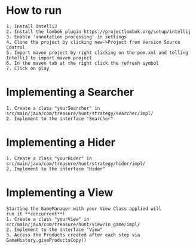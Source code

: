 # How to run
    1. Install IntelliJ
    2. Install the lombok plugin https://projectlombok.org/setup/intellij
    3. Enable 'annotation processing' in settings
    4. Clone the project by clicking new->Project from Version Source Control
    5. Import maven project by right clicking on the pom.xml and telling IntelliJ to import maven project
    6. In the maven tab at the right click the refresh symbol
    7. Click on play

# Implementing a Searcher
    1. Create a class "yourSearcher" in
    src/main/java/com/treasure/hunt/strategy/searcher/impl/
    2. Implement to the interface "Searcher"

# Implementing a Hider
    1. Create a class "yourHider" in
    src/main/java/com/treasure/hunt/strategy/hider/impl/
    2. Implement to the interface "Hider"
    
# Implementing a View
    Starting the GameManager with your View Class applied will
    run it **concurrent**!
    1. Create a class "yourView" in
    src/main/java/com/treasure/hunt/view/in_game/impl/
    2. Implement to the interface "View"
    3. Access the Products created after each step via
    GameHistory.giveProductsCopy()